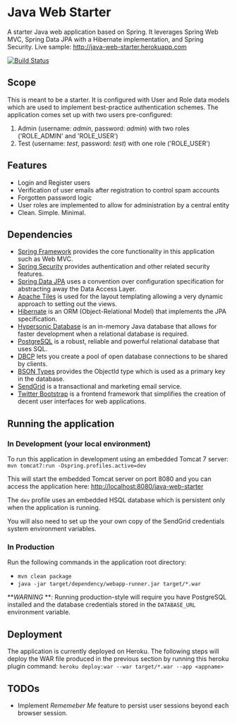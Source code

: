 
# Java Web Starter

A starter Java web application based on Spring. It leverages Spring Web MVC, Spring Data JPA with a Hibernate implementation, and Spring Security. 
Live sample: <http://java-web-starter.herokuapp.com> 

[![Build Status](https://travis-ci.org/delkopiso/java-web-starter.svg?branch=master)](https://travis-ci.org/delkopiso/java-web-starter)

## Scope
This is meant to be a starter. It is configured with User and Role data models which are used to implement best-practice authentication schemes.
The application comes set up with two users pre-configured: 

1.  Admin (username: _admin_, password: _admin_) with two roles ('ROLE\_ADMIN' and 'ROLE\_USER')
2.  Test (username: _test_, password: _test_) with one role ('ROLE\_USER')

## Features
*	Login and Register users
*	Verification of user emails after registration to control spam accounts
*	Forgotten password logic
*	User roles are implemented to allow for administration by a central entity
*	Clean. Simple. Minimal.

## Dependencies

*   [Spring Framework](http://projects.spring.io/spring-framework/) provides the core functionality in this application such as Web MVC.
*   [Spring Security](http://projects.spring.io/spring-security/) provides authentication and other related security features.
*	[Spring Data JPA](http://projects.spring.io/spring-data-jpa/) uses a convention over configuration specification for abstracting away the Data Access Layer.
*	[Apache Tiles](https://tiles.apache.org/) is used for the layout templating allowing a very dynamic approach to setting out the views.
*	[Hibernate](http://hibernate.org/) is an ORM (Object-Relational Model) that implements the JPA specification.
*	[Hypersonic Database](http://hsqldb.org/) is an in-memory Java database that allows for faster development when a relational database is required.
*	[PostgreSQL](http://www.postgresql.org/) is a robust, reliable and powerful relational database that uses SQL.
*	[DBCP](http://commons.apache.org/proper/commons-dbcp/) lets you create a pool of open database connections to be shared by clients.
*	[BSON Types](http://docs.mongodb.org/manual/reference/bson-types/#objectid) provides the ObjectId type which is used as a primary key in the database.
*	[SendGrid](https://sendgrid.com/) is a transactional and marketing email service.
*	[Twitter Bootstrap](http://getbootstrap.com/) is a frontend framework that simplifies the creation of decent user interfaces for web applications.

## Running the application

### In Development (your local environment)

To run this application in development using an embedded Tomcat 7 server: 
`mvn tomcat7:run -Dspring.profiles.active=dev` 

This will start the embedded Tomcat server on port 8080 and you can access the application here: <http://localhost:8080/java-web-starter> 

The `dev` profile uses an embedded HSQL database which is persistent only when the application is running.

You will also need to set up the your own copy of the SendGrid credentials system environment variables. 

### In Production 

Run the following commands in the application root directory:

*   `mvn clean package`
*   `java -jar target/dependency/webapp-runner.jar target/*.war`

**_WARNING_ **: Running production-style will require you have PostgreSQL installed and the database credentials stored in the `DATABASE_URL` environment variable.

## Deployment

The application is currently deployed on Heroku. The following steps will deploy the WAR file produced in the previous section by running this heroku plugin command:
`heroku deploy:war --war target/*.war --app <appname>`

## TODOs
*	Implement _Rememeber Me_ feature to persist user sessions beyond each browser session.